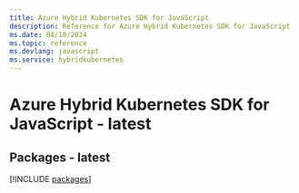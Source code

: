 ```yaml
---
title: Azure Hybrid Kubernetes SDK for JavaScript
description: Reference for Azure Hybrid Kubernetes SDK for JavaScript
ms.date: 04/10/2024
ms.topic: reference
ms.devlang: javascript
ms.service: hybridkubernetes
---
```

# Azure Hybrid Kubernetes SDK for JavaScript - latest
## Packages - latest
[!INCLUDE [packages](hybrid-kubernetes-index.md)]